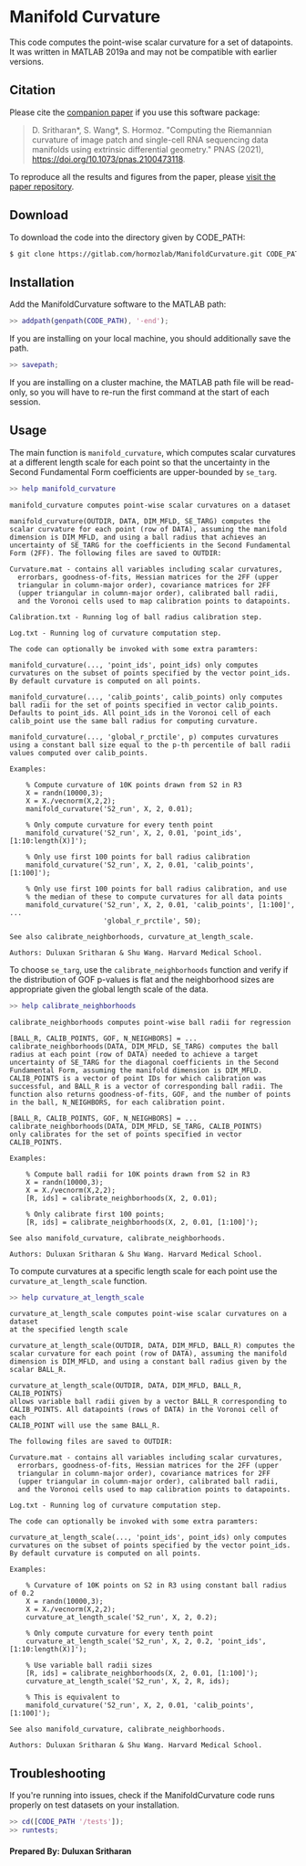 # Manifold Curvature

This code computes the point-wise scalar curvature for a set of datapoints. It was written in MATLAB 2019a and may not be compatible with earlier versions.

## Citation

Please cite the [companion paper](https://doi.org/10.1073/pnas.2100473118) if you use this software package:

> D. Sritharan*, S. Wang*, S. Hormoz. "Computing the Riemannian curvature of image patch and single-cell RNA sequencing data manifolds using extrinsic differential geometry." PNAS (2021), https://doi.org/10.1073/pnas.2100473118.

To reproduce all the results and figures from the paper, please [visit the paper repository](https://gitlab.com/hormozlab/pnas_2021_curvature).

## Download

To download the code into the directory given by CODE_PATH:

```bash
$ git clone https://gitlab.com/hormozlab/ManifoldCurvature.git CODE_PATH
```

## Installation

Add the ManifoldCurvature software to the MATLAB path:
	
```MATLAB
>> addpath(genpath(CODE_PATH), '-end');
```

If you are installing on your local machine, you should additionally save the path.

```MATLAB
>> savepath;
```

If you are installing on a cluster machine, the MATLAB path file will be read-only, so you will have to re-run the first command at the start of each session.

## Usage

The main function is `manifold_curvature`, which computes scalar curvatures at a different length scale for each point so that the uncertainty in the Second Fundamental Form coefficients are upper-bounded by `se_targ`.

```MATLAB
>> help manifold_curvature
```

    manifold_curvature computes point-wise scalar curvatures on a dataset
 
    manifold_curvature(OUTDIR, DATA, DIM_MFLD, SE_TARG) computes the 
    scalar curvature for each point (row of DATA), assuming the manifold 
    dimension is DIM_MFLD, and using a ball radius that achieves an
    uncertainty of SE_TARG for the coefficients in the Second Fundamental
    Form (2FF). The following files are saved to OUTDIR:
 
    Curvature.mat - contains all variables including scalar curvatures,
      errorbars, goodness-of-fits, Hessian matrices for the 2FF (upper 
      triangular in column-major order), covariance matrices for 2FF
      (upper triangular in column-major order), calibrated ball radii, 
      and the Voronoi cells used to map calibration points to datapoints.
 
    Calibration.txt - Running log of ball radius calibration step.
 
    Log.txt - Running log of curvature computation step.
 
    The code can optionally be invoked with some extra paramters:
 
    manifold_curvature(..., 'point_ids', point_ids) only computes
    curvatures on the subset of points specified by the vector point_ids. 
    By default curvature is computed on all points.
 
    manifold_curvature(..., 'calib_points', calib_points) only computes
    ball radii for the set of points specified in vector calib_points.
    Defaults to point_ids. All point_ids in the Voronoi cell of each
    calib_point use the same ball radius for computing curvature.
 
    manifold_curvature(..., 'global_r_prctile', p) computes curvatures 
    using a constant ball size equal to the p-th percentile of ball radii
    values computed over calib_points.
 
    Examples:
 
        % Compute curvature of 10K points drawn from S2 in R3
        X = randn(10000,3);
        X = X./vecnorm(X,2,2);
        manifold_curvature('S2_run', X, 2, 0.01);
 
        % Only compute curvature for every tenth point
        manifold_curvature('S2_run', X, 2, 0.01, 'point_ids', [1:10:length(X)]');
 
        % Only use first 100 points for ball radius calibration
        manifold_curvature('S2_run', X, 2, 0.01, 'calib_points', [1:100]');
 
        % Only use first 100 points for ball radius calibration, and use
        % the median of these to compute curvatures for all data points
        manifold_curvature('S2_run', X, 2, 0.01, 'calib_points', [1:100]', ...
                           'global_r_prctile', 50);
  
    See also calibrate_neighborhoods, curvature_at_length_scale.
 
    Authors: Duluxan Sritharan & Shu Wang. Harvard Medical School.

To choose `se_targ`, use the `calibrate_neighborhoods` function and verify if the distribution of GOF p-values is flat and the neighborhood sizes are appropriate given the global length scale of the data.

```MATLAB
>> help calibrate_neighborhoods
```

    calibrate_neighborhoods computes point-wise ball radii for regression
 
    [BALL_R, CALIB_POINTS, GOF, N_NEIGHBORS] = ...
    calibrate_neighborhoods(DATA, DIM_MFLD, SE_TARG) computes the ball 
    radius at each point (row of DATA) needed to achieve a target 
    uncertainty of SE_TARG for the diagonal coefficients in the Second 
    Fundamental Form, assuming the manifold dimension is DIM_MFLD. 
    CALIB_POINTS is a vector of point IDs for which calibration was 
    successful, and BALL_R is a vector of corresponding ball radii. The
    function also returns goodness-of-fits, GOF, and the number of points 
    in the ball, N_NEIGHBORS, for each calibration point.
 
    [BALL_R, CALIB_POINTS, GOF, N_NEIGHBORS] = ...
    calibrate_neighborhoods(DATA, DIM_MFLD, SE_TARG, CALIB_POINTS) 
    only calibrates for the set of points specified in vector CALIB_POINTS.
 
    Examples:
 
        % Compute ball radii for 10K points drawn from S2 in R3
        X = randn(10000,3);
        X = X./vecnorm(X,2,2);
        [R, ids] = calibrate_neighborhoods(X, 2, 0.01);
 
        % Only calibrate first 100 points;
        [R, ids] = calibrate_neighborhoods(X, 2, 0.01, [1:100]');
 
    See also manifold_curvature, calibrate_neighborhoods.
 
    Authors: Duluxan Sritharan & Shu Wang. Harvard Medical School.

To compute curvatures at a specific length scale for each point use the `curvature_at_length_scale` function.

```MATLAB
>> help curvature_at_length_scale
```

    curvature_at_length_scale computes point-wise scalar curvatures on a dataset
    at the specified length scale
 
    curvature_at_length_scale(OUTDIR, DATA, DIM_MFLD, BALL_R) computes the 
    scalar curvature for each point (row of DATA), assuming the manifold 
    dimension is DIM_MFLD, and using a constant ball radius given by the 
    scalar BALL_R.
 
    curvature_at_length_scale(OUTDIR, DATA, DIM_MFLD, BALL_R, CALIB_POINTS) 
    allows variable ball radii given by a vector BALL_R corresponding to
    CALIB_POINTS. All datapoints (rows of DATA) in the Voronoi cell of each
    CALIB_POINT will use the same BALL_R.
 
    The following files are saved to OUTDIR:
 
    Curvature.mat - contains all variables including scalar curvatures,
      errorbars, goodness-of-fits, Hessian matrices for the 2FF (upper 
      triangular in column-major order), covariance matrices for 2FF
      (upper triangular in column-major order), calibrated ball radii, 
      and the Voronoi cells used to map calibration points to datapoints.
 
    Log.txt - Running log of curvature computation step.
 
    The code can optionally be invoked with some extra paramters:
 
    curvature_at_length_scale(..., 'point_ids', point_ids) only computes
    curvatures on the subset of points specified by the vector point_ids. 
    By default curvature is computed on all points.
 
    Examples:
 
        % Curvature of 10K points on S2 in R3 using constant ball radius of 0.2
        X = randn(10000,3);
        X = X./vecnorm(X,2,2);
        curvature_at_length_scale('S2_run', X, 2, 0.2);
 
        % Only compute curvature for every tenth point
        curvature_at_length_scale('S2_run', X, 2, 0.2, 'point_ids', [1:10:length(X)]');
 
        % Use variable ball radii sizes
        [R, ids] = calibrate_neighborhoods(X, 2, 0.01, [1:100]');
        curvature_at_length_scale('S2_run', X, 2, R, ids);
 
        % This is equivalent to
        manifold_curvature('S2_run', X, 2, 0.01, 'calib_points', [1:100]');
  
    See also manifold_curvature, calibrate_neighborhoods.

    Authors: Duluxan Sritharan & Shu Wang. Harvard Medical School.

## Troubleshooting

If you're running into issues, check if the ManifoldCurvature code runs properly on test datasets on your installation.

```MATLAB
>> cd([CODE_PATH '/tests']);
>> runtests;
```

#### Prepared By: Duluxan Sritharan
